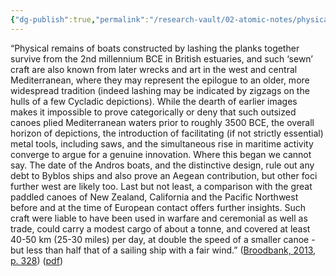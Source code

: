 ```yaml
---
{"dg-publish":true,"permalink":"/research-vault/02-atomic-notes/physical-boat-remains-from-early-britain-and-the-cyclades-indicate-that-these-were-giant-canoes-and-not-tied-to-eastern-ship-building-techniques-that-had-emerged-separately/"}
---
```


“Physical remains of boats constructed by lashing the planks together survive from the 2nd millennium BCE in British estuaries, and such ‘sewn’ craft are also known from later wrecks and art in the west and central Mediterranean, where they may represent the epilogue to an older, more widespread tradition (indeed lashing may be indicated by zigzags on the hulls of a few Cycladic depictions). While the dearth of earlier images makes it impossible to prove categorically or deny that such outsized canoes plied Mediterranean waters prior to roughly 3500 BCE, the overall horizon of depictions, the introduction of facilitating (if not strictly essential) metal tools, including saws, and the simultaneous rise in maritime activity converge to argue for a genuine innovation. Where this began we cannot say. The date of the Andros boats, and the distinctive design, rule out any debt to Byblos ships and also prove an Aegean contribution, but other foci further west are likely too. Last but not least, a comparison with the great paddled canoes of New Zealand, California and the Pacific Northwest before and at the time of European contact offers further insights. Such craft were liable to have been used in warfare and ceremonial as well as trade, could carry a modest cargo of about a tonne, and covered at least 40-50 km (25-30 miles) per day, at double the speed of a smaller canoe - but less than half that of a sailing ship with a fair wind.” ([Broodbank, 2013, p. 328](zotero://select/library/items/IR54JIQG)) ([pdf](zotero://open-pdf/library/items/85K7BT2G?page=305&annotation=7F54WIAS))
